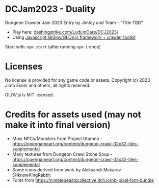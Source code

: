 DCJam2023 - Duality
============================

Dungeon Crawler Jam 2023 Entry by Jimbly and Team - "Title TBD"

* Play here: [dashingstrike.com/LudumDare/DCJ2023/](http://www.dashingstrike.com/LudumDare/DCJ2023/)
* Using [Javascript libGlov/GLOV.js framework + crawler toolkit](https://github.com/Jimbly/glovjs/tree/crawler)

Start with: `npm start` (after running `npm i` once)

Licenses
========
No license is provided for any game code or assets.  Copyright (c) 2023 Jimb Esser and others, all rights reserved.

GLOV.js is MIT licensed.


Credits for assets used (may not make it into final version)
============================================================

* Most NPCs/Monsters from Project Utumno - https://opengameart.org/content/dungeon-crawl-32x32-tiles-supplemental
* Many textures from Dungeon Crawl Stone Soup - https://opengameart.org/content/dungeon-crawl-32x32-tiles-supplemental
* Some icons derived from work by Aleksandr Makarov @IknowKingRabbit
* Fonts from https://nimblebeastscollective.itch.io/nb-pixel-font-bundle
